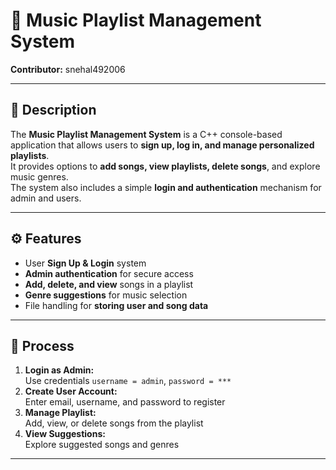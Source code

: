 # 🎵 Music Playlist Management System

**Contributor:** snehal492006  

---

## 📘 Description
The **Music Playlist Management System** is a C++ console-based application that allows users to **sign up, log in, and manage personalized playlists**.  
It provides options to **add songs, view playlists, delete songs**, and explore music genres.  
The system also includes a simple **login and authentication** mechanism for admin and users.

---

## ⚙️ Features
- User **Sign Up & Login** system  
- **Admin authentication** for secure access  
- **Add, delete, and view** songs in a playlist  
- **Genre suggestions** for music selection  
- File handling for **storing user and song data**  

---

## 🚀 Process
1. **Login as Admin:**  
   Use credentials `username = admin`, `password = ***`  
2. **Create User Account:**  
   Enter email, username, and password to register  
3. **Manage Playlist:**  
   Add, view, or delete songs from the playlist  
4. **View Suggestions:**  
   Explore suggested songs and genres  

---
